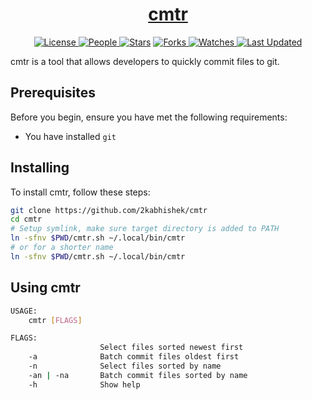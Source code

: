 <div align = "center">

<h1><a href="https://2kabhishek.github.io/cmtr">cmtr</a></h1>

<a href="https://github.com/2KAbhishek/cmtr/blob/main/LICENSE">
<img alt="License" src="https://img.shields.io/github/license/2kabhishek/cmtr?style=flat&color=eee&label="> </a>

<a href="https://github.com/2KAbhishek/cmtr/graphs/contributors">
<img alt="People" src="https://img.shields.io/github/contributors/2kabhishek/cmtr?style=flat&color=ffaaf2&label=People"> </a>

<a href="https://github.com/2KAbhishek/cmtr/stargazers">
<img alt="Stars" src="https://img.shields.io/github/stars/2kabhishek/cmtr?style=flat&color=98c379&label=Stars"></a>

<a href="https://github.com/2KAbhishek/cmtr/network/members">
<img alt="Forks" src="https://img.shields.io/github/forks/2kabhishek/cmtr?style=flat&color=66a8e0&label=Forks"> </a>

<a href="https://github.com/2KAbhishek/cmtr/watchers">
<img alt="Watches" src="https://img.shields.io/github/watchers/2kabhishek/cmtr?style=flat&color=f5d08b&label=Watches"> </a>

<a href="https://github.com/2KAbhishek/cmtr/pulse">
<img alt="Last Updated" src="https://img.shields.io/github/last-commit/2kabhishek/cmtr?style=flat&color=e06c75&label="> </a>

</div>

cmtr is a tool that allows developers to quickly commit files to git.

## Prerequisites

Before you begin, ensure you have met the following requirements:

- You have installed `git`

## Installing

To install cmtr, follow these steps:

```bash
git clone https://github.com/2kabhishek/cmtr
cd cmtr
# Setup symlink, make sure target directory is added to PATH
ln -sfnv $PWD/cmtr.sh ~/.local/bin/cmtr
# or for a shorter name
ln -sfnv $PWD/cmtr.sh ~/.local/bin/cmtr
```

## Using cmtr

```bash
USAGE:
    cmtr [FLAGS]

FLAGS:
                    Select files sorted newest first
    -a              Batch commit files oldest first
    -n              Select files sorted by name
    -an | -na       Batch commit files sorted by name
    -h              Show help

```
